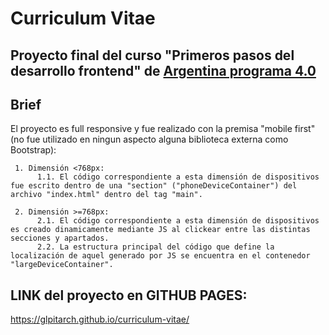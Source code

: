 # Curriculum Vitae

## Proyecto final del curso "Primeros pasos del desarrollo frontend" de [Argentina programa 4.0](https://www.argentina.gob.ar/economia/conocimiento/argentina-programa)

## Brief

El proyecto es full responsive y fue realizado con la premisa "mobile first" (no fue utilizado en ningun aspecto alguna biblioteca externa como Bootstrap):

     1. Dimensión <768px:
          1.1. El código correspondiente a esta dimensión de dispositivos fue escrito dentro de una "section" ("phoneDeviceContainer") del archivo "index.html" dentro del tag "main".

     2. Dimensión >=768px:
          2.1. El código correspondiente a esta dimensión de dispositivos es creado dinamicamente mediante JS al clickear entre las distintas secciones y apartados.
          2.2. La estructura principal del código que define la localización de aquel generado por JS se encuentra en el contenedor "largeDeviceContainer".

## LINK del proyecto en GITHUB PAGES:

https://glpitarch.github.io/curriculum-vitae/
